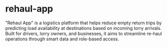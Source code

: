 # rehaul-app
"Rehaul App" is a logistics platform that helps reduce empty return trips by predicting load availability at destinations based on incoming lorry arrivals. Built for drivers, lorry owners, and businesses, it aims to streamline re-haul operations through smart data and role-based access.
